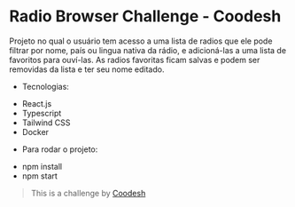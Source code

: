 # Radio Browser Challenge - Coodesh

Projeto no qual o usuário tem acesso a uma lista de radios que ele pode filtrar
por nome, país ou lingua nativa da rádio, e adicioná-las a uma lista de favoritos 
para ouví-las. As radios favoritas ficam salvas e podem ser removidas da lista e
ter seu nome editado.

* Tecnologias: 
- React.js
- Typescript
- Tailwind CSS
- Docker

* Para rodar o projeto:
- npm install
- npm start

>  This is a challenge by [Coodesh](https://coodesh.com/)
